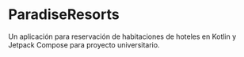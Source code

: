 # ParadiseResorts
Un aplicación para reservación de habitaciones de hoteles en Kotlin y Jetpack Compose para proyecto universitario.
